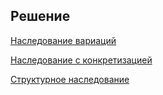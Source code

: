 ## Решение

[Наследование вариаций](Пример1.md)

[Наследование с конкретизацией](Пример2.md)

[Структурное наследование](Пример3.md)